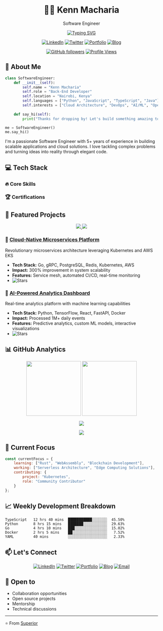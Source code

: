 <div align="center">

# 👨‍💻 Kenn Macharia
 Software Engineer

[![Typing SVG](https://readme-typing-svg.herokuapp.com?font=Fira+Code&pause=1000&width=435&lines=Full+Stack+Developer;Cloud+Architecture+Enthusiast;Open+Source+Contributor;Always+Learning+New+Technologies)](https://git.io/typing-svg)

[![LinkedIn](https://img.shields.io/badge/LinkedIn-0077B5?style=for-the-badge&logo=linkedin&logoColor=white)](https://www.linkedin.com/in/kenn-macharia/)
[![Twitter](https://img.shields.io/badge/Twitter-1DA1F2?style=for-the-badge&logo=twitter&logoColor=white)](https://x.com/Superior_Kenn/)
[![Portfolio](https://img.shields.io/badge/Portfolio-255E63?style=for-the-badge&logo=About.me&logoColor=white)](https://github.com/SuperiorKe?tab=repositories)
[![Blog](https://img.shields.io/badge/Blog-FFA500?style=for-the-badge&logo=rss&logoColor=white)](https://medium.com/@superiorwech)

[![GitHub followers](https://img.shields.io/github/followers/superior?style=social)](https://github.com/SuperiorKe)
[![Profile Views](https://komarev.com/ghpvc/?username=superior&color=brightgreen)](https://github.com/SuperiorKe)

</div>

## 🚀 About Me
```python
class SoftwareEngineer:
    def __init__(self):
        self.name = "Kenn Macharia"
        self.role = "Back-End Developer"
        self.location = "Nairobi, Kenya"
        self.languages = ["Python", "JavaScript", "TypeScript", "Java"]
        self.interests = ["Cloud Architecture", "DevOps", "AI/ML", "Open Source"]
        
    def say_hi(self):
        print("Thanks for dropping by! Let's build something amazing together!")

me = SoftwareEngineer()
me.say_hi()
```

I'm a passionate Software Engineer with 5+ years of experience in building scalable applications and cloud solutions. I love tackling complex problems and turning ideas into reality through elegant code.

## 💻 Tech Stack
### 🔥 Core Skills

<table>
<!--   <tr>
    <td><strong>Languages</strong></td>
    <td>
      ![Python](https://img.shields.io/badge/Python-3776AB?style=for-the-badge&logo=python&logoColor=white)
      ![JavaScript](https://img.shields.io/badge/JavaScript-F7DF1E?style=for-the-badge&logo=javascript&logoColor=black)
      ![TypeScript](https://img.shields.io/badge/TypeScript-007ACC?style=for-the-badge&logo=typescript&logoColor=white)
      ![Go](https://img.shields.io/badge/Go-00ADD8?style=for-the-badge&logo=go&logoColor=white)
    </td>
  </tr>
  <tr>
    <td><strong>Frontend</strong></td>
    <td>
      ![React](https://img.shields.io/badge/React-20232A?style=for-the-badge&logo=react&logoColor=61DAFB)
      ![Next.js](https://img.shields.io/badge/Next.js-000000?style=for-the-badge&logo=next.js&logoColor=white)
      ![Vue.js](https://img.shields.io/badge/Vue.js-35495E?style=for-the-badge&logo=vue.js&logoColor=4FC08D)
      ![TailwindCSS](https://img.shields.io/badge/Tailwind_CSS-38B2AC?style=for-the-badge&logo=tailwind-css&logoColor=white)
    </td>
  </tr>
  <tr>
    <td><strong>Backend</strong></td>
    <td>
      ![Node.js](https://img.shields.io/badge/Node.js-339933?style=for-the-badge&logo=node.js&logoColor=white)
      ![FastAPI](https://img.shields.io/badge/FastAPI-009688?style=for-the-badge&logo=fastapi&logoColor=white)
      ![GraphQL](https://img.shields.io/badge/GraphQL-E10098?style=for-the-badge&logo=graphql&logoColor=white)
      ![gRPC](https://img.shields.io/badge/gRPC-244c5a?style=for-the-badge&logo=grpc&logoColor=white)
    </td>
  </tr>
  <tr>
    <td><strong>Cloud & DevOps</strong></td>
    <td>
      ![AWS](https://img.shields.io/badge/AWS-232F3E?style=for-the-badge&logo=amazon-aws&logoColor=white)
      ![Kubernetes](https://img.shields.io/badge/Kubernetes-326CE5?style=for-the-badge&logo=kubernetes&logoColor=white)
      ![Terraform](https://img.shields.io/badge/Terraform-7B42BC?style=for-the-badge&logo=terraform&logoColor=white)
      ![GitLab CI](https://img.shields.io/badge/GitLab_CI-FCA121?style=for-the-badge&logo=gitlab&logoColor=white)
    </td>
  </tr>
  <tr>
    <td><strong>Databases</strong></td>
    <td>
      ![PostgreSQL](https://img.shields.io/badge/PostgreSQL-316192?style=for-the-badge&logo=postgresql&logoColor=white)
      ![MongoDB](https://img.shields.io/badge/MongoDB-4EA94B?style=for-the-badge&logo=mongodb&logoColor=white)
      ![Redis](https://img.shields.io/badge/Redis-DC382D?style=for-the-badge&logo=redis&logoColor=white)
      ![Elasticsearch](https://img.shields.io/badge/Elasticsearch-005571?style=for-the-badge&logo=elasticsearch&logoColor=white)
    </td>
  </tr>
</table> -->

### 🏆 Certifications
<!-- ![AWS Solutions Architect](https://img.shields.io/badge/AWS_Solutions_Architect_Associate-232F3E?style=for-the-badge&logo=amazon-aws&logoColor=white)
![Kubernetes CKAD](https://img.shields.io/badge/CKAD-326CE5?style=for-the-badge&logo=kubernetes&logoColor=white)
![Terraform Associate](https://img.shields.io/badge/Terraform_Associate-7B42BC?style=for-the-badge&logo=terraform&logoColor=white) -->

## 🎯 Featured Projects

<div align="center">
<a href="(https://github.com/SuperiorKe/Carbon_Footprint_Calculator)">
  <img src="https://github-readme-stats.vercel.app/api/pin/?username=superior&repo=https://github.com/SuperiorKe/Carbon_Footprint_Calculator&theme=tokyonight" />
</a>
<a href="project-link-2">
  <img src="https://github-readme-stats.vercel.app/api/pin/?username=your-username&repo=project-2&theme=tokyonight" />
</a>
</div>

### 🚀 [Cloud-Native Microservices Platform](project-link)
Revolutionary microservices architecture leveraging Kubernetes and AWS EKS
- **Tech Stack:** Go, gRPC, PostgreSQL, Redis, Kubernetes, AWS
- **Impact:** 300% improvement in system scalability
- **Features:** Service mesh, automated CI/CD, real-time monitoring
- ![Stars](https://img.shields.io/github/stars/your-username/project-1?style=social)

### 🤖 [AI-Powered Analytics Dashboard](project-link)
Real-time analytics platform with machine learning capabilities
- **Tech Stack:** Python, TensorFlow, React, FastAPI, Docker
- **Impact:** Processed 1M+ daily events
- **Features:** Predictive analytics, custom ML models, interactive visualizations
- ![Stars](https://img.shields.io/github/stars/your-username/project-2?style=social)

## 📊 GitHub Analytics

<p align="center">
  <img height="180em" src="https://github-readme-stats.vercel.app/api?username=superior&show_icons=true&theme=tokyonight"/>
  <img height="180em" src="https://github-readme-stats.vercel.app/api/top-langs/?username=superior&layout=compact&theme=tokyonight"/>
</p>

<p align="center">
  <img src="https://github-profile-trophy.vercel.app/?username=superior&theme=tokyonight&column=7&no-frame=true"/>
</p>

<p align="center">
  <img src="https://github-readme-streak-stats.herokuapp.com/?user=superior&theme=tokyonight"/>
</p>

## 🎯 Current Focus
```javascript
const currentFocus = {
    learning: ["Rust", "WebAssembly", "Blockchain Development"],
    working: ["Serverless Architecture", "Edge Computing Solutions"],
    contributing: {
        project: "Kubernetes",
        role: "Community Contributor"
    }
};
```

## 📈 Weekly Development Breakdown
<!--START_SECTION:waka-->
```text
TypeScript   12 hrs 40 mins  ███████████░░░░░░░  45.50%
Python       8 hrs 15 mins   ███████░░░░░░░░░░░  29.63%
Go           4 hrs 10 mins   ███░░░░░░░░░░░░░░░  15.02%
Docker       2 hrs 5 mins    ██░░░░░░░░░░░░░░░░   7.52%
YAML         40 mins         ░░░░░░░░░░░░░░░░░░   2.33%
```
<!--END_SECTION:waka-->

## 📫 Let's Connect

<div align="center">
  
[![LinkedIn](https://img.shields.io/badge/LinkedIn-0077B5?style=for-the-badge&logo=linkedin&logoColor=white)](https://www.linkedin.com/in/kenn-macharia/)
[![Twitter](https://img.shields.io/badge/Twitter-1DA1F2?style=for-the-badge&logo=twitter&logoColor=white)](https://x.com/Superior_Kenn/)
[![Portfolio](https://img.shields.io/badge/Portfolio-255E63?style=for-the-badge&logo=About.me&logoColor=white)](https://github.com/SuperiorKe?tab=repositories)
[![Blog](https://img.shields.io/badge/Blog-FFA500?style=for-the-badge&logo=rss&logoColor=white)](https://medium.com/@superiorwech)
[![Email](https://img.shields.io/badge/Email-D14836?style=for-the-badge&logo=gmail&logoColor=white)](mailto:superiorwech@gmail.com)
  
</div>

## 🤝 Open to
- Collaboration opportunities
- Open source projects
- Mentorship
- Technical discussions

---

⭐️ From [Superior](https://github.com/SuperiorKe)
